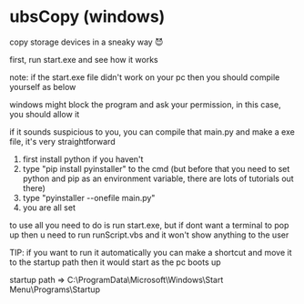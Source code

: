 # ubsCopy (windows)
copy storage devices in a sneaky way 😈

first, run start.exe and see how it works

note: if the start.exe file didn't work on your pc then you should compile yourself as below

windows might block the program and ask your permission, in this case, you should allow it

if it sounds suspicious to you, you can compile that main.py and make a exe file, it's very straightforward
1) first install python if you haven't
2) type "pip install pyinstaller" to the cmd (but before that you need to set python and pip as an environment variable, there are lots of tutorials out there)
3) type "pyinstaller --onefile main.py"
4) you are all set



to use all you need to do is run start.exe, but if dont want a terminal to pop up
then u need to run runScript.vbs and it won't show anything to the user

TIP: if you want to run it automatically you can make a shortcut and move it to the startup path then it would start as the pc boots up

startup path => C:\ProgramData\Microsoft\Windows\Start Menu\Programs\Startup
